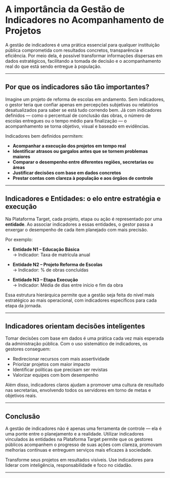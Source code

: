 # A importância da Gestão de Indicadores no Acompanhamento de Projetos

A gestão de indicadores é uma prática essencial para qualquer instituição pública comprometida com resultados concretos, transparência e eficiência. Por meio dela, é possível transformar informações dispersas em dados estratégicos, facilitando a tomada de decisão e o acompanhamento real do que está sendo entregue à população.

---

## Por que os indicadores são tão importantes?

Imagine um projeto de reforma de escolas em andamento. Sem indicadores, o gestor teria que confiar apenas em percepções subjetivas ou relatórios desatualizados para saber se está tudo correndo bem. Já com indicadores definidos — como o percentual de conclusão das obras, o número de escolas entregues ou o tempo médio para finalização — o acompanhamento se torna objetivo, visual e baseado em evidências.

Indicadores bem definidos permitem:

- **Acompanhar a execução dos projetos em tempo real**
- **Identificar atrasos ou gargalos antes que se tornem problemas maiores**
- **Comparar o desempenho entre diferentes regiões, secretarias ou áreas**
- **Justificar decisões com base em dados concretos**
- **Prestar contas com clareza à população e aos órgãos de controle**

---

## Indicadores e Entidades: o elo entre estratégia e execução

Na Plataforma Target, cada projeto, etapa ou ação é representado por uma **entidade**. Ao associar indicadores a essas entidades, o gestor passa a enxergar o desempenho de cada item planejado com mais precisão.

Por exemplo:

- **Entidade N1 – Educação Básica**  
  → Indicador: Taxa de matrícula anual

- **Entidade N2 – Projeto Reforma de Escolas**  
  → Indicador: % de obras concluídas

- **Entidade N3 – Etapa Execução**  
  → Indicador: Média de dias entre início e fim da obra

Essa estrutura hierárquica permite que a gestão seja feita do nível mais estratégico ao mais operacional, com indicadores específicos para cada etapa da jornada.

---

## Indicadores orientam decisões inteligentes

Tomar decisões com base em dados é uma prática cada vez mais esperada da administração pública. Com o uso sistemático de indicadores, os gestores conseguem:

- Redirecionar recursos com mais assertividade
- Priorizar projetos com maior impacto
- Identificar políticas que precisam ser revistas
- Valorizar equipes com bom desempenho

Além disso, indicadores claros ajudam a promover uma cultura de resultado nas secretarias, envolvendo todos os servidores em torno de metas e objetivos reais.

---

## Conclusão

A gestão de indicadores não é apenas uma ferramenta de controle — ela é uma ponte entre o planejamento e a realidade. Utilizar indicadores vinculados às entidades na Plataforma Target permite que os gestores públicos acompanhem o progresso de suas ações com clareza, promovam melhorias contínuas e entreguem serviços mais eficazes à sociedade.

Transforme seus projetos em resultados visíveis. Use indicadores para liderar com inteligência, responsabilidade e foco no cidadão.

---


